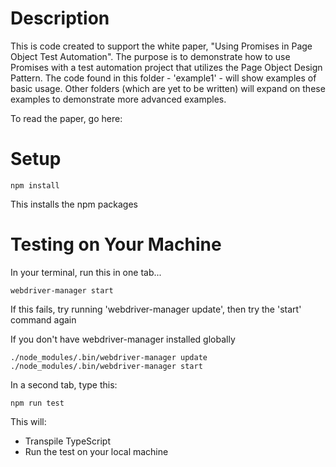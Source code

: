 Description
=====

This is code created to support the white paper, "Using Promises in Page Object Test Automation".  The purpose is to 
demonstrate how to use Promises with a test automation project that utilizes the Page Object Design Pattern.  The code
found in this folder - 'example1' - will show examples of basic usage.  Other folders (which are yet to be written) will
expand on these examples to demonstrate more advanced examples.

To read the paper, go here: 

Setup
=====

```
npm install
```

This installs the npm packages

Testing on Your Machine
=======================

In your terminal, run this in one tab...

```
webdriver-manager start 
```
If this fails, try running 'webdriver-manager update', then try the 'start' command again


If you don't have webdriver-manager installed globally

```
./node_modules/.bin/webdriver-manager update
./node_modules/.bin/webdriver-manager start
```

In a second tab, type this:

```
npm run test
```

This will:

- Transpile TypeScript
- Run the test on your local machine